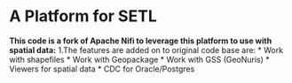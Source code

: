 # A Platform for SETL
**This code is a fork of Apache Nifi to leverage this platform to use with spatial data:**
 1.The features are added on to original code base are:
    * Work with shapefiles
    * Work with Geopackage
    * Work with GSS (GeoNuris)
    * Viewers for spatial data
    * CDC for Oracle/Postgres


